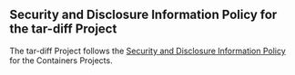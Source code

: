 ## Security and Disclosure Information Policy for the tar-diff Project

The tar-diff Project follows the [Security and Disclosure Information Policy](https://github.com/containers/common/blob/master/SECURITY.md) for the Containers Projects.
